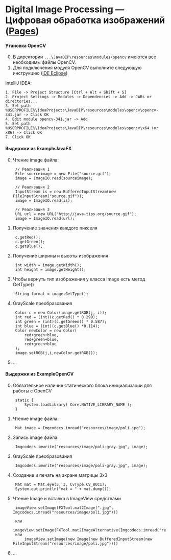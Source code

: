 # Digital Image Processing — Цифровая обработка изображений ([Pages](https://onocomments.github.io/JavaDIP/))

#### Утановка OpenCV
0. В директории `...\JavaDIP\resources\modules\opencv` имеются все необходимы файлы OpenCV.
1. Для подключения модуля OpenCV выполните следующую инструкцию ([IDE Eclipse](http://opencv-java-tutorials.readthedocs.io/en/latest/01-installing-opencv-for-java.html))

IntelliJ IDEA:

    1. File -> Project Structure [Ctrl + Alt + Shift + S]
    2. Project Settings -> Modules -> Dependencies -> Add -> JARs or directories...
    3. Set path %USERPROFILE%\IdeaProjects\JavaDIP\resources\modules\opencv\opencv-341.jar -> Click OK
    4. Edit module opencv-341.jar -> Add
    5. Set path %USERPROFILE%\IdeaProjects\JavaDIP\resources\modules\opencv\x64 (or x86) -> Click OK
    7. Click OK

#### Выдержки из ExampleJavaFX
0. Чтение image файла:

        // Реализация 1
        File sourceimage = new File("source.gif");
        image = ImageIO.read(sourceimage);
        
        // Реализация 2
        InputStream is = new BufferedInputStream(new FileInputStream("source.gif"));
        image = ImageIO.read(is);
        
        // Реализация 3
        URL url = new URL("http://java-tips.org/source.gif");
        image = ImageIO.read(url);

2. Получение значения каждого пикселя

        c.getRed();
        c.getGreen();
        c.getBlue();

3. Получение ширины и высоты изображения

        int width = image.getWidth();
        int height = image.getHeight();

4. Чтобы вернуть тип изображения у класса Image есть метод GetType()

        String format = image.GetType();

5. GrayScale преобразования

        Color c = new Color(image.getRGB(j, i));
        int red = (int)(c.getRed() * 0.299);
        int green = (int)(c.getGreen() * 0.587);
        int blue = (int)(c.getBlue() *0.114);
        Color newColor = new Color(
            red+green+blue,
            red+green+blue,
            red+green+blue
        );
        image.setRGB(j,i,newColor.getRGB());

6. ...

#### Выдержки из ExampleOpenCV

0. Обязательное наличие статического блока инициализации для работы с OpenCV
    
        static {
            System.loadLibrary( Core.NATIVE_LIBRARY_NAME );
        }

1. Чтение image файла:
    
        Mat image = Imgcodecs.imread("resources/image/poli.jpg");

2. Запись image файла:
    
        Imgcodecs.imwrite("resources/image/poli-gray.jpg", image);

3. GrayScale преобразования
    
        Imgcodecs.imwrite("resources/image/poli-gray.jpg", image);

4. Создание и печать на экране матрицы 3x3

        Mat mat = Mat.eye(3, 3, CvType.CV_8UC1);
        System.out.println("mat = " + mat.dump());

5. Чтение Image и вставка в ImageView средствами
    
        imageView.setImage(FXTool.mat2Image(".jpg", Imgcodecs.imread("resources/image/poli.jpg")))
        
        или
            imageView.setImage(FXTool.mat2ImageAlternative(Imgcodecs.imread("resources/image/poli.jpg")));
        или
            imageView.setImage(new Image(new BufferedInputStream(new FileInputStream("resources/image/poli.jpg"))))

6. ...